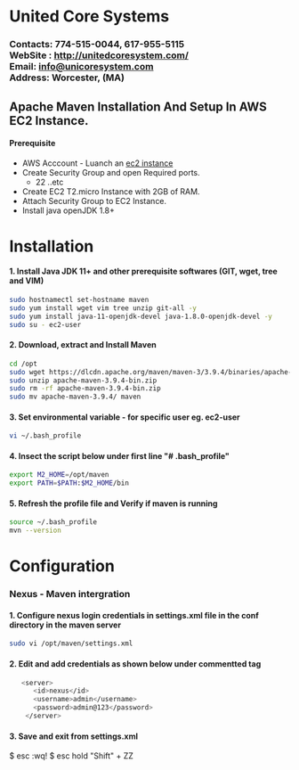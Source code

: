 # United Core Systems

### Contacts: 774-515-0044, 617-955-5115<br> WebSite : <http://unitedcoresystem.com/><br>Email: info@unicoresystem.com <br>Address: Worcester, (MA)

## Apache Maven Installation And Setup In AWS EC2 Instance.
#### Prerequisite
+ AWS Acccount - Luanch an [ec2 instance](../EC2_Instances/README.md)
+ Create Security Group and open Required ports.
   + 22 ..etc
+ Create EC2 T2.micro Instance with 2GB of RAM.
+ Attach Security Group to EC2 Instance.
+ Install java openJDK 1.8+

# Installation 

#### 1. Install Java JDK 11+ and other prerequisite softwares (GIT, wget, tree and VIM)
``` sh
sudo hostnamectl set-hostname maven
sudo yum install wget vim tree unzip git-all -y
sudo yum install java-11-openjdk-devel java-1.8.0-openjdk-devel -y
sudo su - ec2-user
```

#### 2. Download, extract and Install Maven
``` sh
cd /opt
sudo wget https://dlcdn.apache.org/maven/maven-3/3.9.4/binaries/apache-maven-3.9.4-bin.zip
sudo unzip apache-maven-3.9.4-bin.zip
sudo rm -rf apache-maven-3.9.4-bin.zip
sudo mv apache-maven-3.9.4/ maven
```
#### 3. Set environmental variable  - for specific user eg. ec2-user
``` sh
vi ~/.bash_profile
```
#### 4. Insect the script below under first line "# .bash_profile" 
``` sh
export M2_HOME=/opt/maven
export PATH=$PATH:$M2_HOME/bin
```
#### 5. Refresh the profile file and Verify if maven is running
```sh
source ~/.bash_profile
mvn --version
```

# Configuration 

### Nexus - Maven intergration 

#### 1. Configure nexus login credentials in settings.xml file in the conf directory in the maven server 
```sh 
sudo vi /opt/maven/settings.xml          
```

#### 2. Edit and add credentials as shown below under commentted <server> </server> tag  
```sh
   <server>
      <id>nexus</id>
      <username>admin</username>
      <password>admin@123</password>
    </server>
```
#### 3. Save and exit from settings.xml  
$ esc :wq! 
$ esc hold "Shift" +  ZZ